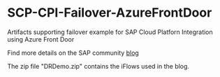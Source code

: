 # SCP-CPI-Failover-AzureFrontDoor
Artifacts supporting failover example for SAP Cloud Platforn Integration using Azure Front Door

Find more details on the SAP community [blog](https://blogs.sap.com/2020/11/23/how-to-crash-your-iflows-and-watch-them-failover-beautifully/) 

The zip file "DRDemo.zip" contains the iFlows used in the blog.